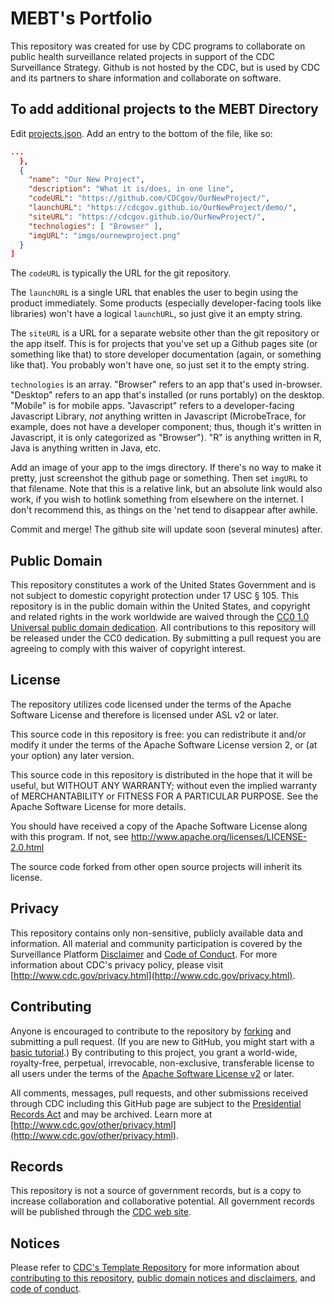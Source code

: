 # MEBT's Portfolio

This repository was created for use by CDC programs to collaborate on public health surveillance related projects in support of the CDC Surveillance Strategy.  Github is not hosted by the CDC, but is used by CDC and its partners to share information and collaborate on software.

## To add additional projects to the MEBT Directory

Edit [projects.json](https://github.com/CDCgov/MEBT/edit/master/projects.json). Add an entry to the bottom of the file, like so:

```json
...
  },
  {
    "name": "Our New Project",
    "description": "What it is/does, in one line",
    "codeURL": "https://github.com/CDCgov/OurNewProject/",
    "launchURL": "https://cdcgov.github.io/OurNewProject/demo/",
    "siteURL": "https://cdcgov.github.io/OurNewProject/",
    "technologies": [ "Browser" ],
    "imgURL": "imgs/ournewproject.png"
  }
]
```

The `codeURL` is typically the URL for the git repository.

The `launchURL` is a single URL that enables the user to begin using the product immediately. Some products (especially developer-facing tools like libraries) won't have a logical `launchURL`, so just give it an empty string.

The `siteURL` is a URL for a separate website other than the git repository or the app itself. This is for projects that you've set up a Github pages site (or something like that) to store developer documentation (again, or something like that). You probably won't have one, so just set it to the empty string.

`technologies` is an array. "Browser" refers to an app that's used in-browser. "Desktop" refers to an app that's installed (or runs portably) on the desktop. "Mobile" is for mobile apps. "Javascript" refers to a developer-facing Javascript Library, *not* anything written in Javascript (MicrobeTrace, for example, does not have a developer component; thus, though it's written in Javascript, it is only categorized as "Browser"). "R" is anything written in R, Java is anything written in Java, etc.

Add an image of your app to the imgs directory. If there's no way to make it pretty, just screenshot the github page or something. Then set `imgURL` to that filename. Note that this is a relative link, but an absolute link would also work, if you wish to hotlink something from elsewhere on the internet. I don't recommend this, as things on the 'net tend to disappear after awhile.

Commit and merge! The github site will update soon (several minutes) after.

## Public Domain
This repository constitutes a work of the United States Government and is not
subject to domestic copyright protection under 17 USC § 105. This repository is in
the public domain within the United States, and copyright and related rights in
the work worldwide are waived through the [CC0 1.0 Universal public domain dedication](https://creativecommons.org/publicdomain/zero/1.0/).
All contributions to this repository will be released under the CC0 dedication. By
submitting a pull request you are agreeing to comply with this waiver of
copyright interest.

## License
The repository utilizes code licensed under the terms of the Apache Software
License and therefore is licensed under ASL v2 or later.

This source code in this repository is free: you can redistribute it and/or modify it under
the terms of the Apache Software License version 2, or (at your option) any
later version.

This source code in this repository is distributed in the hope that it will be useful, but WITHOUT ANY
WARRANTY; without even the implied warranty of MERCHANTABILITY or FITNESS FOR A
PARTICULAR PURPOSE. See the Apache Software License for more details.

You should have received a copy of the Apache Software License along with this
program. If not, see http://www.apache.org/licenses/LICENSE-2.0.html

The source code forked from other open source projects will inherit its license.


## Privacy
This repository contains only non-sensitive, publicly available data and
information. All material and community participation is covered by the
Surveillance Platform [Disclaimer](https://github.com/CDCgov/template/blob/master/DISCLAIMER.md)
and [Code of Conduct](https://github.com/CDCgov/template/blob/master/code-of-conduct.md).
For more information about CDC's privacy policy, please visit [http://www.cdc.gov/privacy.html](http://www.cdc.gov/privacy.html).

## Contributing
Anyone is encouraged to contribute to the repository by [forking](https://help.github.com/articles/fork-a-repo)
and submitting a pull request. (If you are new to GitHub, you might start with a
[basic tutorial](https://help.github.com/articles/set-up-git).) By contributing
to this project, you grant a world-wide, royalty-free, perpetual, irrevocable,
non-exclusive, transferable license to all users under the terms of the
[Apache Software License v2](http://www.apache.org/licenses/LICENSE-2.0.html) or
later.

All comments, messages, pull requests, and other submissions received through
CDC including this GitHub page are subject to the [Presidential Records Act](http://www.archives.gov/about/laws/presidential-records.html)
and may be archived. Learn more at [http://www.cdc.gov/other/privacy.html](http://www.cdc.gov/other/privacy.html).

## Records
This repository is not a source of government records, but is a copy to increase
collaboration and collaborative potential. All government records will be
published through the [CDC web site](http://www.cdc.gov).

## Notices
Please refer to [CDC's Template Repository](https://github.com/CDCgov/template)
for more information about [contributing to this repository](https://github.com/CDCgov/template/blob/master/CONTRIBUTING.md),
[public domain notices and disclaimers](https://github.com/CDCgov/template/blob/master/DISCLAIMER.md),
and [code of conduct](https://github.com/CDCgov/template/blob/master/code-of-conduct.md).
